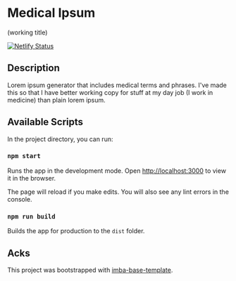# Medical Ipsum

(working title)

[![Netlify Status](https://api.netlify.com/api/v1/badges/aeda1617-3497-4b39-b6d3-c237b2f681b0/deploy-status)](https://app.netlify.com/sites/confident-elion-574814/deploys)

## Description

Lorem ipsum generator that includes medical terms and phrases. I've made this so that I have better working copy for stuff at my day job (I work in medicine) than plain lorem ipsum.

## Available Scripts

In the project directory, you can run:

### `npm start`

Runs the app in the development mode.
Open [http://localhost:3000](http://localhost:3000) to view it in the browser.

The page will reload if you make edits.
You will also see any lint errors in the console.

### `npm run build`

Builds the app for production to the `dist` folder.

## Acks

This project was bootstrapped with [imba-base-template](https://github.com/imba/imba-base-template).